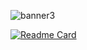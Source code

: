 
![banner3](https://github.com/alecomparini-dev/alecomparini-dev/assets/76792477/98b7fb43-6089-48b5-a16c-489a9cf2524a)



[![Readme Card](https://github-readme-stats.vercel.app/api/pin/?username=alecomparini-dev&repo=Smaapper)](https://github.com/alecomparini-dev/Smaapper)
